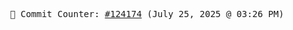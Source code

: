 <p align="center">
    <samp>
        📮 Commit Counter: <a href="https://github.com/Javascript-void0/Javascript-void0/commits/main">#124174</a> (July 25, 2025 @ 03:26 PM)
    </samp>
</p>